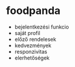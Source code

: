 # foodpanda
- bejelentkezési funkcio
- saját profil
- előző rendelesek
- kedvezmények
- responzivitas
- elerhetőségek
